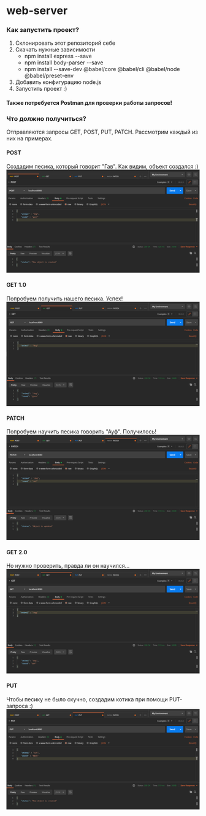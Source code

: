 # web-server
### Как запустить проект?
1. Склонировать этот репозиторий себе
2. Скачать нужные зависимости
    + npm install express --save
    + npm install body-parser --save
    + npm install --save-dev @babel/core @babel/cli @babel/node @babel/preset-env
3. Добавить конфигурацию node.js
4. Запустить проект :)  
  
#### Также потребуется Postman для проверки работы запросов!


### Что должно получиться?
Отправляются запросы GET, POST, PUT, PATCH. Рассмотрим каждый из них на примерах.
  
#### **POST**
Создадим песика, который говорит "Гав". Как видим, объект создался :)
![](https://github.com/AnnieSpace/web-server/blob/master/img/post-%D0%B7%D0%B0%D0%BF%D1%80%D0%BE%D1%81.png)
#### **GET 1.0**
Попробуем получить нашего песика. Успех!
![](https://github.com/AnnieSpace/web-server/blob/master/img/get-%D0%B7%D0%B0%D0%BF%D1%80%D0%BE%D1%81.png)
#### **PATCH**
Попробуем научить песика говорить "Ауф". Получилось!
![](https://github.com/AnnieSpace/web-server/blob/master/img/patch-%D0%B7%D0%B0%D0%BF%D1%80%D0%BE%D1%81.png)
#### **GET 2.0**
Но нужно проверить, правда ли он научился...
![](https://github.com/AnnieSpace/web-server/blob/master/img/get-%D0%B7%D0%B0%D0%BF%D1%80%D0%BE%D1%81%20(2).png)
#### **PUT**
Чтобы песику не было скучно, создадим котика при помощи PUT-запроса :)
![](https://github.com/AnnieSpace/web-server/blob/master/img/put-%D0%B7%D0%B0%D0%BF%D1%80%D0%BE%D1%81.png)
